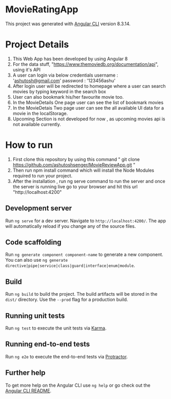 # MovieRatingApp

This project was generated with [Angular CLI](https://github.com/angular/angular-cli) version 8.3.14.

# Project Details

1. This Web App has been developed by using Angular 8
2. For the data stuff, "https://www.themoviedb.org/documentation/api", using it's API
3. A user can login via below credentials
      username : 'ashutosh@gmail.com'
      password : '123456ashu'
4. After login user will be redirected to homepage where a user can search movies by typing keyword in the search box
5. User can also bookmark his/her favourite movie too.
6. In the MovieDetails One page user can see the list of bookmark movies
7. In the MovieDetais Two page user can see the all available UI data for a movie in the localStorage.
8. Upcoming Section is not developed for now , as upcoming movies api is not available currently.


# How to run
1. First clone this repository by using this command " git clone https://github.com/ashutoshsenger/MovieReviewApp.git "
2. Then run npm install command which will install the Node Modules required to run your project.
3. After the installation , run ng serve command to run the server and once the server is running live go to your browser and hit this url "http://localhost:4200"



## Development server

Run `ng serve` for a dev server. Navigate to `http://localhost:4200/`. The app will automatically reload if you change any of the source files.

## Code scaffolding

Run `ng generate component component-name` to generate a new component. You can also use `ng generate directive|pipe|service|class|guard|interface|enum|module`.

## Build

Run `ng build` to build the project. The build artifacts will be stored in the `dist/` directory. Use the `--prod` flag for a production build.

## Running unit tests

Run `ng test` to execute the unit tests via [Karma](https://karma-runner.github.io).

## Running end-to-end tests

Run `ng e2e` to execute the end-to-end tests via [Protractor](http://www.protractortest.org/).

## Further help

To get more help on the Angular CLI use `ng help` or go check out the [Angular CLI README](https://github.com/angular/angular-cli/blob/master/README.md).
